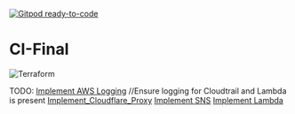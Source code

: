 [![Gitpod ready-to-code](https://img.shields.io/badge/Gitpod-ready--to--code-blue?logo=gitpod)](https://gitpod.io/#https://github.com/Nolan01m/CI-Final)

# CI-Final
![Terraform](https://github.com/Nolan01m/CI-Final/workflows/Terraform/badge.svg?event=deployment_status)


TODO:
[Implement AWS Logging](https://medium.com/contino-engineering/splunk-my-logs-please-428787e3823b)
//Ensure logging for Cloudtrail and Lambda is present
[Implement_Cloudflare_Proxy](https://blog.cloudflare.com/getting-started-with-terraform-and-cloudflare-part-1/)
[Implement SNS](https://registry.terraform.io/providers/hashicorp/aws/latest/docs/resources/sns_topic)
[Implement Lambda](https://registry.terraform.io/providers/hashicorp/aws/latest/docs/resources/lambda_function_event_invoke_config)
